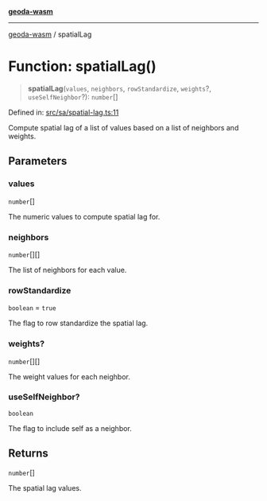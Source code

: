 [**geoda-wasm**](../README.md)

***

[geoda-wasm](../globals.md) / spatialLag

# Function: spatialLag()

> **spatialLag**(`values`, `neighbors`, `rowStandardize`, `weights`?, `useSelfNeighbor`?): `number`[]

Defined in: [src/sa/spatial-lag.ts:11](https://github.com/GeoDaCenter/geoda-lib/blob/0ad3977fd23db605b1dc766f99d329a28ef59f68/src/js/src/sa/spatial-lag.ts#L11)

Compute spatial lag of a list of values based on a list of neighbors and weights.

## Parameters

### values

`number`[]

The numeric values to compute spatial lag for.

### neighbors

`number`[][]

The list of neighbors for each value.

### rowStandardize

`boolean` = `true`

The flag to row standardize the spatial lag.

### weights?

`number`[][]

The weight values for each neighbor.

### useSelfNeighbor?

`boolean`

The flag to include self as a neighbor.

## Returns

`number`[]

The spatial lag values.
